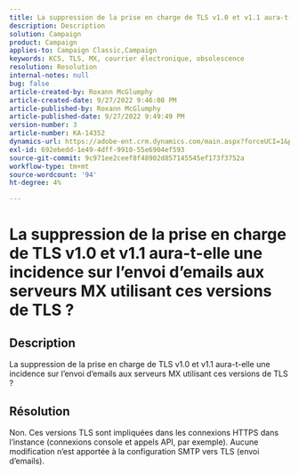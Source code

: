 ```yaml
---
title: La suppression de la prise en charge de TLS v1.0 et v1.1 aura-t-elle une incidence sur l’envoi d’emails aux serveurs MX utilisant ces versions de TLS ?
description: Description
solution: Campaign
product: Campaign
applies-to: Campaign Classic,Campaign
keywords: KCS, TLS, MX, courrier électronique, obsolescence
resolution: Resolution
internal-notes: null
bug: false
article-created-by: Roxann McGlumphy
article-created-date: 9/27/2022 9:46:08 PM
article-published-by: Roxann McGlumphy
article-published-date: 9/27/2022 9:49:49 PM
version-number: 3
article-number: KA-14352
dynamics-url: https://adobe-ent.crm.dynamics.com/main.aspx?forceUCI=1&pagetype=entityrecord&etn=knowledgearticle&id=e75a27cb-ad3e-ed11-9db1-00224808613b
exl-id: 692ebedd-1e49-4dff-9910-55e6904ef593
source-git-commit: 9c971ee2ceef8f48902d857145545ef173f3752a
workflow-type: tm+mt
source-wordcount: '94'
ht-degree: 4%

---
```


# La suppression de la prise en charge de TLS v1.0 et v1.1 aura-t-elle une incidence sur l’envoi d’emails aux serveurs MX utilisant ces versions de TLS ?

## Description


La suppression de la prise en charge de TLS v1.0 et v1.1 aura-t-elle une incidence sur l’envoi d’emails aux serveurs MX utilisant ces versions de TLS ?


## Résolution


Non. Ces versions TLS sont impliquées dans les connexions HTTPS dans l’instance (connexions console et appels API, par exemple). Aucune modification n’est apportée à la configuration SMTP vers TLS (envoi d’emails).
